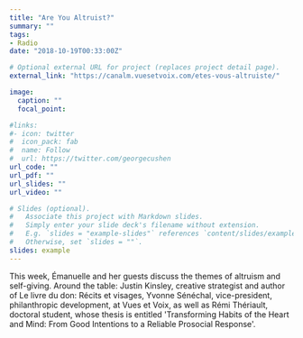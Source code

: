 ```yaml
---
title: "Are You Altruist?"
summary: ""
tags:
- Radio
date: "2018-10-19T00:33:00Z"

# Optional external URL for project (replaces project detail page).
external_link: "https://canalm.vuesetvoix.com/etes-vous-altruiste/"

image:
  caption: ""
  focal_point:

#links:
#- icon: twitter
#  icon_pack: fab
#  name: Follow
#  url: https://twitter.com/georgecushen
url_code: ""
url_pdf: ""
url_slides: ""
url_video: ""

# Slides (optional).
#   Associate this project with Markdown slides.
#   Simply enter your slide deck's filename without extension.
#   E.g. `slides = "example-slides"` references `content/slides/example-slides.md`.
#   Otherwise, set `slides = ""`.
slides: example
---
```


This week, Émanuelle and her guests discuss the themes of altruism and self-giving. Around the table: Justin Kinsley, creative strategist and author of Le livre du don: Récits et visages, Yvonne Sénéchal, vice-president, philanthropic development, at Vues et Voix, as well as Rémi Thériault, doctoral student, whose thesis is entitled 'Transforming Habits of the Heart and Mind: From Good Intentions to a Reliable Prosocial Response'.
